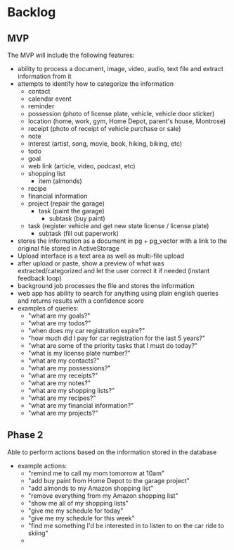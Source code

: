 
# Backlog

## MVP
The MVP will include the following features:

- ability to process a document, image, video, audio, text file and extract information from it
- attempts to identify how to categorize the information
  - contact
  - calendar event
  - reminder
  - possession (photo of license plate, vehicle, vehicle door sticker)
  - location (home, work, gym, Home Depot, parent's house, Montrose)
  - receipt (photo of receipt of vehicle purchase or sale)
  - note
  - interest (artist, song, movie, book, hiking, biking, etc)
  - todo
  - goal
  - web link (article, video, podcast, etc)
  - shopping list
    - item (almonds)
  - recipe
  - financial information
  - project (repair the garage)
    - task (paint the garage)
      - subtask (buy paint)
  - task (register vehicle and get new state license / license plate)
    - subtask (fill out paperwork)
- stores the information as a document in pg + pg_vector with a link to the original file stored in ActiveStorage
- Upload interface is a text area as well as multi-file upload
- after upload or paste, show a preview of what was extracted/categorized and let the user correct it if needed (instant feedback loop)
- background job processes the file and stores the information
- web app has ability to search for anything using plain english queries and returns results with a confidence score
- examples of queries:
  - "what are my goals?"
  - "what are my todos?"
  - "when does my car registration expire?"
  - "how much did I pay for car registration for the last 5 years?"
  - "what are some of the priority tasks that I must do today?"
  - "what is my license plate number?"
  - "what are my contacts?"
  - "what are my possessions?"
  - "what are my receipts?"
  - "what are my notes?"
  - "what are my shopping lists?"
  - "what are my recipes?"
  - "what are my financial information?"
  - "what are my projects?"

  
## Phase 2
Able to perform actions based on the information stored in the database

- example actions:
  - "remind me to call my mom tomorrow at 10am"
  - "add buy paint from Home Depot to the garage project"
  - "add almonds to my Amazon shopping list"
  - "remove everything from my Amazon shopping list"
  - "show me all of my shopping lists"
  - "give me my schedule for today"
  - "give me my schedule for this week"
  - "find me something I'd be interested in to listen to on the car ride to skiing"
  - 

